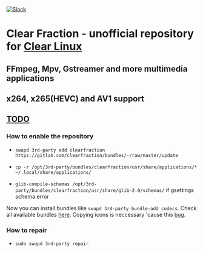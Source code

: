 [![Slack](https://img.shields.io/badge/Community-Slack-orange.svg)](https://join.slack.com/t/linuxgangclub/shared_invite/enQtODYyNDMzNTIzMzYzLWJjYWYxNjBiNGZmYzc1MWIyYmIxZGQxNzRkOGUzNTdkY2NmZTJmOGQ3OWI0YTkzMDU2NGNlMGRmNTA2YWNjMzk)

# Clear Fraction - unofficial repository for [Clear Linux](https://clearlinux.org/)
## FFmpeg, Mpv, Gstreamer and more multimedia applications
## x264, x265(HEVC) and AV1 support


## [TODO](https://github.com/clearfraction/distribution/projects/1)

### How to enable the repository

* `swupd 3rd-party add clearfraction https://gitlab.com/clearfraction/bundles/-/raw/master/update`

* `cp -r /opt/3rd-party/bundles/clearfraction/usr/share/applications/* ~/.local/share/applications/`

* `glib-compile-schemas /opt/3rd-party/bundles/clearfraction/usr/share/glib-2.0/schemas/` if gsettings schema error

Now you can install bundles like `swupd 3rd-party bundle-add codecs`. Check all available bundles [here](https://github.com/clearfraction/bundles/tree/master/configs). 
Copying icons is neccessary 'cause this [bug](https://github.com/clearlinux/swupd-client/issues/1420).

### How to repair

* `sudo swupd 3rd-party repair`

